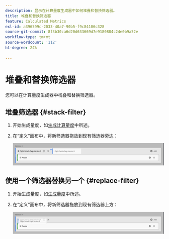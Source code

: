 ```yaml
---
description: 显示在计算量度生成器中如何堆叠和替换筛选器。
title: 堆叠和替换筛选器
feature: Calculated Metrics
exl-id: a396599c-2033-40a7-90b5-f9c84106c328
source-git-commit: 8f3b30ca6d20d633669d7e9180884c24e0b9a52e
workflow-type: tm+mt
source-wordcount: '112'
ht-degree: 24%

---
```


# 堆叠和替换筛选器

您可以在计算量度生成器中栈叠和替换筛选器。

## 堆叠筛选器 {#stack-filter}

1. 开始生成量度，如[生成计算量度](/help/components/calc-metrics/cm-workflow/cm-build-metrics.md)中所述。

1. 在“定义”画布中，将新筛选器拖放到现有筛选器旁边：

   ![显示美国访客量度的定义画布已放置到现有国际访客旁边。](assets/segment-stack.png)

## 使用一个筛选器替换另一个 {#replace-filter}

1. 开始生成量度，如[生成量度](/help/components/calc-metrics/cm-workflow/cm-build-metrics.md)中所述。

1. 在“定义”画布中，将新筛选器拖放到现有筛选器上方：

   ![显示美国访客落在“国际访客”指标之上的定义画布。](assets/segment-replace.png)
